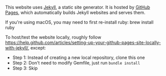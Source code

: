 This website uses [Jekyll](https://jekyllrb.com/), a static site generator. It is hosted by [GitHub Pages](https://help.github.com/categories/customizing-github-pages/), which automatically builds Jekyll websites and serves them.

If you're using macOS, you may need to first re-install ruby:
      brew install ruby

To host/test the website locally, roughly follow <https://help.github.com/articles/setting-up-your-github-pages-site-locally-with-jekyll/>, except:
* Step 1: Instead of creating a new local repository, clone this one
* Step 2: Don't need to modify Gemfile, just run `bundle install`
* Step 3: Skip
